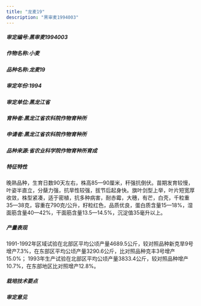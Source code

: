 ```yaml
---
title: "龙麦19"
description: "黑审麦1994003"
---
```

##### 审定编号:黑审麦1994003

##### 作物名称:小麦

##### 品种名称:龙麦19

##### 审定年份:1994

##### 审定单位:黑龙江省

##### 育种者:黑龙江省农科院作物育种所

##### 申请者:黑龙江省农科院作物育种所

##### 品种来源:省农业科学院作物育种所育成

##### 特征特性
晚熟品种，生育日数90天左右，株高85—90厘米，秆强抗倒伏。苗期发育较慢，叶姿半直立，分蘖力强，抗旱性较强，拔节后起身快。旗叶剑型上举，叶片短宽厚收敛，株型紧凑，适于密植，抗多种病害，耐赤霉，大穗，有芒，白壳，千粒重35—38克，容重在790克/公升，籽粒红色，品质优良，蛋白质含量15—18%，湿面筋含量40—42%，干面筋含量13.5—14.5%，沉淀值35毫升以上。

##### 产量表现
1991-1992年区域试验在北部区平均公顷产量4689.5公斤，较对照品种新克旱9号增产7.3%，在东部区平均公顷产量3290.6公斤，比对照品种克丰3号增产15.0%； 1993年生产试验在北部区平均公顷产量3833.4公斤，较对照品种增产10.7%，在东部地区比对照增产12.8%。

##### 栽培技术要点


##### 审定意见

